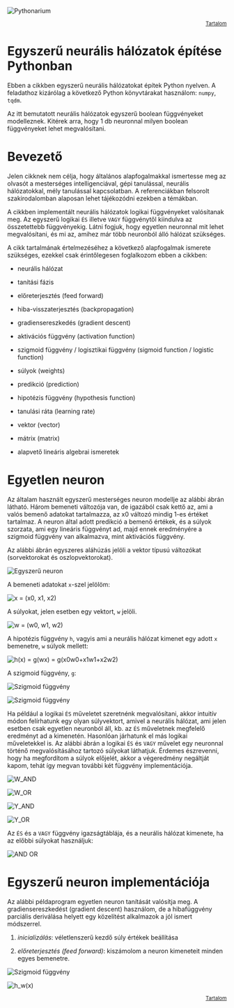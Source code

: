 ![Pythonarium](../../PythonariumLogo.png)

<p align="right"><sup><a href="README.md">Tartalom</a></sup></p>

# Egyszerű neurális hálózatok építése Pythonban

Ebben a cikkben egyszerű neurális hálózatokat építek Python nyelven. A feladathoz kizárólag a következő Python könyvtárakat használom: `numpy`, `tqdm`.

Az itt bemutatott neurális hálózatok egyszerű boolean függvényeket modelleznek. Kitérek arra, hogy 1 db neuronnal milyen boolean függvényeket lehet megvalósítani.

# Bevezető

Jelen cikknek nem célja, hogy általános alapfogalmakkal ismertesse meg az olvasót a mesterséges intelligenciával, gépi tanulással, neurális hálózatokkal, mély tanulással kapcsolatban. A referenciákban felsorolt szakirodalomban alaposan lehet tájékozódni ezekben a témákban. 

A cikkben implementált neurális hálózatok logikai függvényeket valósítanak meg. Az egyszerű logikai `ÉS` illetve `VAGY` függvénytől kiindulva az összetettebb függvényekig. Látni fogjuk, hogy egyetlen neuronnal mit lehet megvalósítani, és mi az, amihez már több neuronból álló hálózat szükséges.

A cikk tartalmának értelmezéséhez a következő alapfogalmak ismerete szükséges, ezekkel csak érintőlegesen foglalkozom ebben a cikkben:

- neurális hálózat

- tanítási fázis

- előreterjesztés (feed forward)

- hiba-visszaterjesztés (backpropagation)

- gradiensereszkedés (gradient descent)

- aktivációs függvény (activation function)

- szigmoid függvény / logisztikai függvény (sigmoid function / logistic function)

- súlyok (weights)

- predikció (prediction)

- hipotézis függvény (hypothesis function)

- tanulási ráta (learning rate)

- vektor (vector)

- mátrix (matrix)

- alapvető lineáris algebrai ismeretek

# Egyetlen neuron 

Az általam használt egyszerű mesterséges neuron modellje az alábbi ábrán látható. Három bemeneti változója van, de igazából csak kettő az, ami a valós bemenő adatokat tartalmazza, az x0 változó mindig 1-es értéket tartalmaz. A neuron által adott predikció a bemenő értékek, és a súlyok szorzata, ami egy lineáris függvényt ad, majd ennek eredményére a szigmoid függvény van alkalmazva, mint aktivációs függvény.

Az alábbi ábrán egyszeres aláhúzás jelöli a vektor típusú változókat (sorvektorokat és oszlopvektorokat).

![Egyszerű neuron](./assets/Basic_Neuron.png "Egyszerű neuron")

A bemeneti adatokat `x`-szel jelölöm:

![x = (x0, x1, x2)](./assets/x_x0_x1_x2.png "x = (x0, x1, x2)")

A súlyokat, jelen esetben egy vektort, `w` jelöli.

![w = (w0, w1, w2)](./assets/w_w0_w1_w2.png "w = (w0, w1, w2)")

A hipotézis függvény `h`, vagyis ami a neurális hálózat kimenet egy adott `x` bemenetre, `w` súlyok mellett:

![h(x) = g(wx) = g(x0w0+x1w1+x2w2)](./assets/h_x_g_wx_g_x0w0_x1w1_x2w2.png "h(x) = g(wx) = g(x0w0+x1w1+x2w2)")

A szigmoid függvény, `g`:

![Szigmoid függvény](./assets/Sigmoid.png "Szigmoid függvény")

![Szigmoid függvény](./assets/Sigmoid_plot.png "Szigmoid függvény")

Ha például a logikai `ÉS` műveletet szeretnénk megvalósítani, akkor intuitív módon felírhatunk egy olyan súlyvektort, amivel a neurális hálózat, ami jelen esetben csak egyetlen neuronból áll, kb. az `ÉS` műveletnek megfelelő eredményt ad a kimenetén. Hasonlóan járhatunk el más logikai műveletekkel is. Az alábbi ábrán a logikai `ÉS` és `VAGY` művelet egy neuronnal történő megvalósításához tartozó súlyokat láthatjuk. Érdemes észrevenni, hogy ha megfordítom a súlyok előjelét, akkor a végeredmény negáltját kapom, tehát így megvan további két függvény implementációja.

![W_AND](./assets/w_and_w0_w1_w2.png "W_AND")

![W_OR](./assets/w_or_w0_w1_w2.png "W_AND")

![Y_AND](./assets/y_and_x1_and_x2.png "Y_AND")

![Y_OR](./assets/y_or_x1_or_x2.png "Y_OR")

Az `ÉS` és a `VAGY` függvény igazságtáblája, és a neurális hálózat kimenete, ha az előbbi súlyokat használjuk:

![AND OR](./assets/and_or_h_w_and_h_w_or_table.png "AND OR")

# Egyszerű neuron implementációja

Az alábbi példaprogram egyetlen neuron tanítását valósítja meg. A gradiensereszkedést (gradient descent) használom, de a hibafüggvény parciális deriválása helyett egy közelítést alkalmazok a jól ismert módszerrel.

1. *inicializálás*: véletlenszerű kezdő súly értékek beállítása

2. *előreterjesztés (feed forward)*: kiszámolom a neuron kimeneteit minden egyes bemenetre.

![Szigmoid függvény](./assets/Sigmoid.png "Szigmoid függvény")

![h_w(x)](./assets/h_w_x_g_xw_g_x0_x1_xm_w0_w1_wm.png "h_w(x)")

<p align="right"><sup><a href="README.md">Tartalom</a></sup></p>
